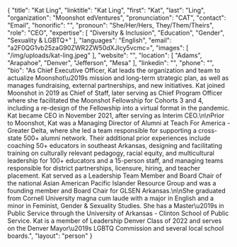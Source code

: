 {
  "title": "Kat Ling",
  "linktitle": "Kat Ling",
  "first": "Kat",
  "last": "Ling",
  "organization": "Moonshot edVentures",
  "pronunciation": "CAT",
  "contact": "Email",
  "honorific": "",
  "pronoun": "She/Her/Hers, They/Them/Theirs",
  "role": "CEO",
  "expertise": [
    "Diversity & Inclusion",
    "Education",
    "Gender",
    "Sexuality & LGBTQ+"
  ],
  "languages": "English",
  "email": "a2F0QG1vb25zaG90ZWR2ZW50dXJlcy5vcmc=",
  "images": [
    "/img/uploads/kat-ling.jpeg"
  ],
  "website": "",
  "location": [
    "Adams",
    "Arapahoe",
    "Denver",
    "Jefferson",
    "Mesa"
  ],
  "linkedin": "",
  "phone": "",
  "bio": "As Chief Executive Officer, Kat leads the organization and team to actualize Moonshot\u2019s mission and long-term strategic plan, as well as manages fundraising, external partnerships, and new initiatives. Kat joined Moonshot in 2019 as Chief of Staff, later serving as Chief Program Officer where she facilitated the Moonshot Fellowship for Cohorts 3 and 4, including a re-design of the Fellowship into a virtual format in the pandemic. Kat became CEO in November 2021, after serving as Interim CEO.\n\nPrior to Moonshot, Kat was a Managing Director of Alumni at Teach For America - Greater Delta, where she led a team responsible for supporting a cross-state 500+ alumni network. Their additional prior experiences include coaching 50+ educators in southeast Arkansas, designing and facilitating training on culturally relevant pedagogy, racial equity, and multicultural leadership for 100+ educators and a 15-person staff, and managing teams responsible for district partnerships, licensure, hiring, and teacher placement. Kat served as a Leadership Team Member and Board Chair of the national Asian American Pacific Islander Resource Group and was a founding member and Board Chair for GLSEN Arkansas.\n\nShe graduated from Cornell University magna cum laude with a major in English and a minor in Feminist, Gender & Sexuality Studies. She has a Master\u2019s in Public Service through the University of Arkansas - Clinton School of Public Service. Kat is a member of Leadership Denver Class of 2022 and serves on the Denver Mayor\u2019s LGBTQ Commission and several local school boards.",
  "layout": "person"
}